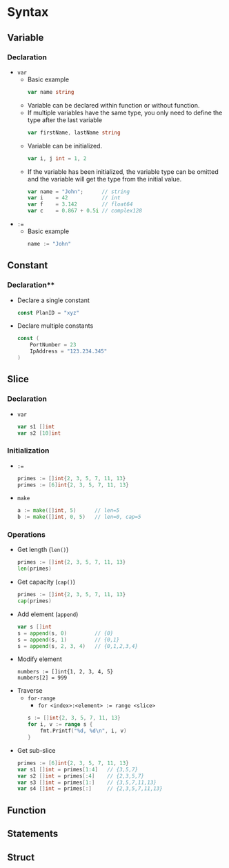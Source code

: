 # Syntax

## Variable
### Declaration
- `var`
   - Basic example
     ```go
     var name string
     ```
   - Variable can be declared within function or without function.
   - If multiple variables have the same type, you only need to define the type after the last variable
     ```go
     var firstName, lastName string
     ```
   - Variable can be initialized.
     ```go
     var i, j int = 1, 2
     ```
   - If the variable has been initialized, the variable type can be omitted and the variable will get the type from the initial value.
     ```go
     var name = "John";      // string
     var i    = 42           // int
     var f    = 3.142        // float64
     var c    = 0.867 + 0.5i // complex128
     ```
- `:=`
   - Basic example
     ```go
     name := "John"
     ```

## Constant
### Declaration**
- Declare a single constant
  ```go
  const PlanID = "xyz"
  ```
- Declare multiple constants
  ```go
  const (
      PortNumber = 23
      IpAddress = "123.234.345"
  )
  ```

## Slice
### Declaration
- `var`
  ```go
  var s1 []int
  var s2 [10]int
  ```
### Initialization
- `:=`
  ```go
  primes := []int{2, 3, 5, 7, 11, 13}
  primes := [6]int{2, 3, 5, 7, 11, 13}
  ```
- `make`
  ```go
  a := make([]int, 5)      // len=5
  b := make([]int, 0, 5)   // len=0, cap=5
  ```
### Operations
- Get length (`len()`)
  ```go
  primes := []int{2, 3, 5, 7, 11, 13}
  len(primes)
  ```
- Get capacity (`cap()`)
  ```go
  primes := []int{2, 3, 5, 7, 11, 13}
  cap(primes)
  ```
- Add element (`append`)
  ```go
  var s []int
  s = append(s, 0)         // {0}
  s = append(s, 1)         // {0,1}
  s = append(s, 2, 3, 4)   // {0,1,2,3,4}
  ```
- Modify element
  ```
  numbers := []int{1, 2, 3, 4, 5}
  numbers[2] = 999
  ```
- Traverse
   - `for-range`
      - `for <index>:<element> := range <slice>`
     ```go
     s := []int{2, 3, 5, 7, 11, 13}
     for i, v := range s {
         fmt.Printf("%d, %d\n", i, v)
     }
     ```
- Get sub-slice
  ```go
  primes := [6]int{2, 3, 5, 7, 11, 13}
  var s1 []int = primes[1:4]   // {3,5,7}
  var s2 []int = primes[:4]    // {2,3,5,7}
  var s3 []int = primes[1:]    // {3,5,7,11,13}
  var s4 []int = primes[:]     // {2,3,5,7,11,13}
  ```
     
## Function

## Statements

## Struct
